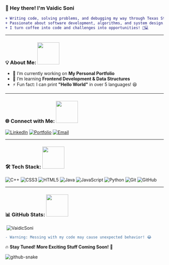 ### 👋 Hey there! I'm **Vaidic Soni**

```diff
+ Writing code, solving problems, and debugging my way through Texas State University.
+ Passionate about software development, algorithms, and system design.
+ I turn coffee into code and challenges into opportunities! 🚀💻
```

---

### 💡 About Me: <img src="https://media4.giphy.com/media/v1.Y2lkPTc5MGI3NjExODh4aGx6ZjZhbXlucDVyOXNpZ3J6dDZibG10Z2h5eTRiaGZ2Z2g4ciZlcD12MV9pbnRlcm5hbF9naWZfYnlfaWQmY3Q9Zw/nZUcWtrNqs9Nu/giphy.gif" width="70px"/>
- 🔭 I’m currently working on **My Personal Portfolio**
- 🌱 I’m learning **Frontend Development & Data Structures**
- ⚡ Fun fact: I can print **"Hello World"** in over 5 languages! 😆

---

### 🌐 Connect with Me: <img src="https://media.giphy.com/media/zzazU6TjhLzYBBQSRS/giphy.gif?cid=790b7611lb9hfzmt5611pnxxpmikzkpiucupu9xfmni4la2n&ep=v1_gifs_search&rid=giphy.gif&ct=g" width="70px"/>
[![LinkedIn](https://img.shields.io/badge/LinkedIn-blue?style=for-the-badge&logo=linkedin)](https://www.linkedin.com/in/vaidic-soni1004/)
[![Portfolio](https://img.shields.io/badge/Portfolio-%23000000.svg?style=for-the-badge&logo=google-chrome&logoColor=white)](https://vaidicsoni.github.io/)
[![Email](https://img.shields.io/badge/Email-D14836?style=for-the-badge&logo=gmail&logoColor=white)](mailto:soni.vaidic3010@gmail.com)

---

### 🛠️ Tech Stack: <img src="https://media.giphy.com/media/v1.Y2lkPTc5MGI3NjExbzdubHBodGdyYmFjZHpvbHpyNXNwM20yYXFudmJyeWdzNHVsb2JzcyZlcD12MV9naWZzX3NlYXJjaCZjdD1n/78XCFBGOlS6keY1Bil/giphy.gif" width="70px"/>
![C++](https://img.shields.io/badge/C++-00599C?style=for-the-badge&logo=c%2B%2B&logoColor=white)
![CSS3](https://img.shields.io/badge/CSS3-1572B6?style=for-the-badge&logo=css3&logoColor=white)
![HTML5](https://img.shields.io/badge/HTML5-E34F26?style=for-the-badge&logo=html5&logoColor=white)
![Java](https://img.shields.io/badge/Java-ED8B00?style=for-the-badge&logo=java&logoColor=white)
![JavaScript](https://img.shields.io/badge/JavaScript-F7DF1E?style=for-the-badge&logo=javascript&logoColor=black)
![Python](https://img.shields.io/badge/Python-3776AB?style=for-the-badge&logo=python&logoColor=white)
![Git](https://img.shields.io/badge/Git-F05032?style=for-the-badge&logo=git&logoColor=white)
![GitHub](https://img.shields.io/badge/GitHub-181717?style=for-the-badge&logo=github&logoColor=white)

---

### 📊 GitHub Stats: <img src="https://media3.giphy.com/media/v1.Y2lkPTc5MGI3NjExZ29lZWM4N3VzYmt1NXdqeXh2enkwZHRqOXQ5dXh4a2Y4aXRuYWxzYyZlcD12MV9pbnRlcm5hbF9naWZfYnlfaWQmY3Q9Zw/pZJVwp7vh7kz2el7Np/giphy.gif" width="70px"/>
<p>&nbsp;<img align="center" src="https://github-readme-stats.vercel.app/api/top-langs?username=VaidicSoni&show_icons=true&locale=en&layout=compact&theme=swift&langs_count=10&card_width=325" alt="VaidicSoni" /></p>

```diff
- Warning: Messing with my code may cause unexpected behavior! 😂
```

🔥 **Stay Tuned! More Exciting Stuff Coming Soon!** 🚀

<picture>
  <source media="(prefers-color-scheme: dark)" srcset="https://raw.githubusercontent.com/tobiasmeyhoefer/tobiasmeyhoefer/output/github-snake-dark.svg" />
  <source media="(prefers-color-scheme: light)" srcset="https://raw.githubusercontent.com/tobiasmeyhoefer/tobiasmeyhoefer/output/github-snake.svg" />
  <img alt="github-snake" src="https://raw.githubusercontent.com/tobiasmeyhoefer/tobiasmeyhoefer/output/github-snake.svg" />
</picture>
